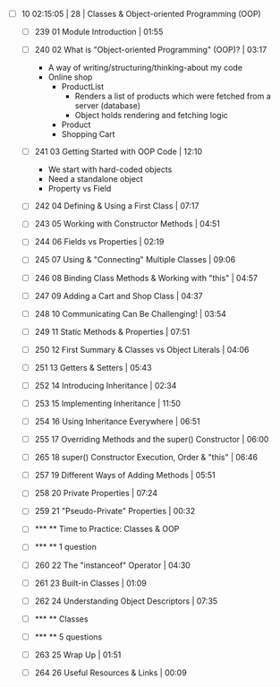 - [ ] 10 02:15:05 | 28 | Classes & Object-oriented Programming (OOP)
	- [ ] 239 01 Module Introduction | 01:55
	- [ ] 240 02 What is "Object-oriented Programming" (OOP)? | 03:17
	  - A way of writing/structuring/thinking-about my code
	  - Online shop
	    - ProductList
	      - Renders a list of products which were fetched from a server (database)
	      - Object holds rendering and fetching logic
	     - Product
	     - Shopping Cart
	- [ ] 241 03 Getting Started with OOP Code | 12:10
	  - We start with hard-coded objects
	  - Need a standalone object
	  - Property vs Field
	  
	- [ ] 242 04 Defining & Using a First Class | 07:17
	- [ ] 243 05 Working with Constructor Methods | 04:51
	- [ ] 244 06 Fields vs Properties | 02:19
	- [ ] 245 07 Using & "Connecting" Multiple Classes | 09:06
	- [ ] 246 08 Binding Class Methods & Working with "this" | 04:57
	- [ ] 247 09 Adding a Cart and Shop Class | 04:37
	- [ ] 248 10 Communicating Can Be Challenging! | 03:54
	- [ ] 249 11 Static Methods & Properties | 07:51
	- [ ] 250 12 First Summary & Classes vs Object Literals | 04:06
	- [ ] 251 13 Getters & Setters | 05:43
	- [ ] 252 14 Introducing Inheritance | 02:34
	- [ ] 253 15 Implementing Inheritance | 11:50
	- [ ] 254 16 Using Inheritance Everywhere | 06:51
	- [ ] 255 17 Overriding Methods and the super() Constructor | 06:00
	- [ ] 265 18 super() Constructor Execution, Order & "this" | 06:46
	- [ ] 257 19 Different Ways of Adding Methods | 05:51
	- [ ] 258 20 Private Properties | 07:24
	- [ ] 259 21 "Pseudo-Private" Properties | 00:32
	- [ ] *** ** Time to Practice: Classes & OOP
	- [ ] *** ** 1 question
	- [ ] 260 22 The "instanceof" Operator | 04:30
	- [ ] 261 23 Built-in Classes | 01:09
	- [ ] 262 24 Understanding Object Descriptors | 07:35
	- [ ] *** ** Classes
	- [ ] *** ** 5 questions
	- [ ] 263 25 Wrap Up | 01:51
	- [ ] 264 26 Useful Resources & Links | 00:09
